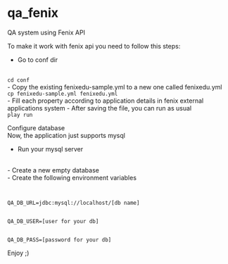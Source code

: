 qa_fenix
========

QA system using Fenix API

To make it work with fenix api you need to follow this steps:
- Go to conf dir
<br>
<code>cd conf</code>
<br>
- Copy the existing fenixedu-sample.yml to a new one called fenixedu.yml
<br>
<code>cp fenixedu-sample.yml fenixedu.yml</code>
<br>
- Fill each property according to application details in fenix external applications system
- After saving the file, you can run as usual
<br>
<code>play run</code>
<br>

Configure database
<br>
Now, the application just supports mysql
<br>
- Run your mysql server
<br>
- Create a new empty database
<br>
- Create the following environment variables
<br>
<code> 
<br>
QA_DB_URL=jdbc:mysql://localhost/[db name]
<br>
QA_DB_USER=[user for your db]
<br>
QA_DB_PASS=[password for your db]</code>
<br>

Enjoy ;)
